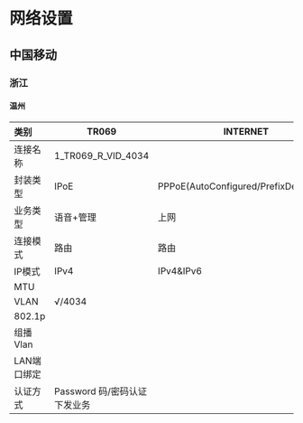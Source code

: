 # 网络设置

## 中国移动

### 浙江

#### 温州

| 类别        | TR069                        | INTERNET                               | Other              | VOIP |
| :---------- | ---------------------------- | -------------------------------------- | ------------------ | ---- |
| 连接名称    | 1_TR069_R_VID_4034           |                                        | 2_OTHER_B_VID_4031 |      |
| 封装类型    | IPoE                         | PPPoE(AutoConfigured/PrefixDelegation) | Bridge             |      |
| 业务类型    | 语音+管理                    | 上网                                   | 其他               |      |
| 连接模式    | 路由                         | 路由                                   | 桥接               |      |
| IP模式      | IPv4                         | IPv4&IPv6                              | IPv4&IPv6          |      |
| MTU         |                              |                                        |                    |      |
| VLAN        | √/4034                       |                                        | √/4031             |      |
| 802.1p      |                              |                                        |                    |      |
| 组播Vlan    |                              |                                        |                    |      |
| LAN端口绑定 |                              |                                        |                    |      |
| 认证方式    | Password 码/密码认证下发业务 |                                        |                    |      |

